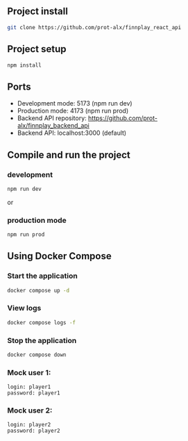## Project install

```bash
git clone https://github.com/prot-alx/finnplay_react_api
```

## Project setup

```bash
npm install
```

## Ports
- Development mode: 5173 (npm run dev)
- Production mode: 4173 (npm run prod)
- Backend API repository: https://github.com/prot-alx/finnplay_backend_api
- Backend API: localhost:3000 (default)

## Compile and run the project
### development
```bash
npm run dev
```
or 
### production mode
```bash
npm run prod
```

## Using Docker Compose

### Start the application
```bash
docker compose up -d
```

### View logs
```bash
docker compose logs -f
```

### Stop the application
```bash
docker compose down
```

### Mock user 1:
```plaintext
login: player1
password: player1
```

### Mock user 2:
```plaintext
login: player2
password: player2
```
